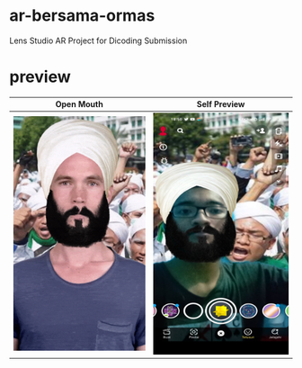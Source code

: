 # ar-bersama-ormas
Lens Studio AR Project for Dicoding Submission

# preview

  Open Mouth                 |   Self Preview       
:-------------------------:|:-------------------------:
![](https://github.com/rizalord/ar-bersama-ormas/blob/master/Previews/open-mouth.gif)|![](https://github.com/rizalord/ar-bersama-ormas/blob/master/Previews/self-preview.jpg)
